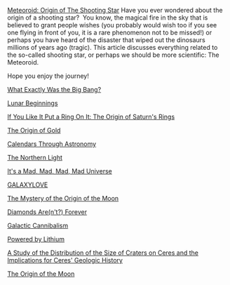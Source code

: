 [Meteoroid: Origin of The Shooting Star](https://avaepidemic.wixsite.com/website)
Have you ever wondered about the origin of a shooting star? 
You know, the magical fire in the sky that is believed to grant people wishes (you probably would wish too if you see one flying in front of you, it is a rare phenomenon not to be missed!) or perhaps you have heard of the disaster that wiped out the dinosaurs millions of years ago (tragic). This article discusses everything related to the so-called shooting star, or perhaps we should be more scientific: The Meteoroid.

Hope you enjoy the journey!

[What Exactly Was the Big Bang?](https://astronomy1280jennadelgado.weebly.com)

[Lunar Beginnings](https://lunarbeginnings.weebly.com/)

[If You Like It Put a Ring On It: The Origin of Saturn's Rings](https://cosmos-politan.weebly.com/)

[The Origin of Gold](https://qdg9xwb.wixsite.com/originofgold)

[Calendars Through Astronomy](https://prezi.com/view/kV8yHhxpUj23OIbrxWIV/)

[The Northern Light](https://ach3da.wixsite.com/mysite-1)

[It's a Mad, Mad, Mad, Mad Universe](https://madmadmadmaduniverse.weebly.com/)

[GALAXYLOVE](https://ubj6bc.wixsite.com/website)

[The Mystery of the Origin of the Moon](https://mak7xg.wixsite.com/originsproject)

[Diamonds Are(n't?) Forever](https://prezi.com/view/EYNQleIuRVttUSUsgTql/)

[Galactic Cannibalism](https://stevenradilla1.wixsite.com/mysite)

[Powered by Lithium](https://lithiumorigins2020.wordpress.com)

[A Study of the Distribution of the Size of Craters on Ceres and the Implications for Ceres' Geologic History](flatworm-butterfly-39fd.squarespace.com)

[The Origin of the Moon](https://svs9fq.wixsite.com/originofthemoon)

